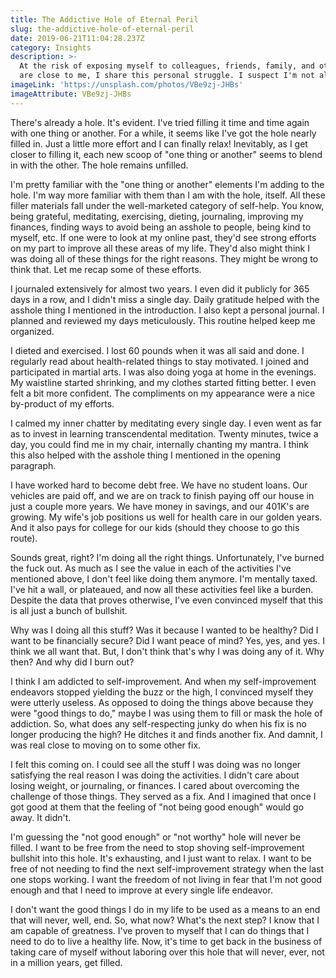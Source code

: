```yaml
---
title: The Addictive Hole of Eternal Peril
slug: the-addictive-hole-of-eternal-peril
date: 2019-06-21T11:04:28.237Z
category: Insights
description: >-
  At the risk of exposing myself to colleagues, friends, family, and others who
  are close to me, I share this personal struggle. I suspect I'm not alone.
imageLink: 'https://unsplash.com/photos/VBe9zj-JHBs'
imageAttribute: VBe9zj-JHBs
---
```

There's already a hole. It's evident. I've tried filling it time and time again with one thing or another. For a while, it seems like I've got the hole nearly filled in. Just a little more effort and I can finally relax! Inevitably, as I get closer to filling it, each new scoop of "one thing or another" seems to blend in with the other. The hole remains unfilled. 

I'm pretty familiar with the "one thing or another" elements I'm adding to the hole. I'm way more familiar with them than I am with the hole, itself. All these filler materials fall under the well-marketed category of self-help. You know, being grateful, meditating, exercising, dieting, journaling, improving my finances, finding ways to avoid being an asshole to people, being kind to myself, etc. If one were to look at my online past, they'd see strong efforts on my part to improve all these areas of my life. They'd also might think I was doing all of these things for the right reasons. They might be wrong to think that. Let me recap some of these efforts.

I journaled extensively for almost two years. I even did it publicly for 365 days in a row, and I didn't miss a single day. Daily gratitude helped with the asshole thing I mentioned in the introduction. I also kept a personal journal. I planned and reviewed my days meticulously. This routine helped keep me organized.

I dieted and exercised. I lost 60 pounds when it was all said and done. I regularly read about health-related things to stay motivated. I joined and participated in martial arts. I was also doing yoga at home in the evenings. My waistline started shrinking, and my clothes started fitting better. I even felt a bit more confident. The compliments on my appearance were a nice by-product of my efforts.

I calmed my inner chatter by meditating every single day. I even went as far as to invest in learning transcendental meditation. Twenty minutes, twice a day, you could find me in my chair, internally chanting my mantra. I think this also helped with the asshole thing I mentioned in the opening paragraph.

I have worked hard to become debt free. We have no student loans. Our vehicles are paid off, and we are on track to finish paying off our house in just a couple more years. We have money in savings, and our 401K's are growing. My wife's job positions us well for health care in our golden years. And it also pays for college for our kids (should they choose to go this route). 

Sounds great, right? I'm doing all the right things. Unfortunately, I've burned the fuck out. As much as I see the value in each of the activities I've mentioned above, I don't feel like doing them anymore. I'm mentally taxed. I've hit a wall, or plateaued, and now all these activities feel like a burden. Despite the data that proves otherwise, I've even convinced myself that this is all just a bunch of bullshit. 

Why was I doing all this stuff? Was it because I wanted to be healthy? Did I want to be financially secure? Did I want peace of mind? Yes, yes, and yes. I think we all want that. But, I don't think that's why I was doing any of it. Why then? And why did I burn out? 

I think I am addicted to self-improvement. And when my self-improvement endeavors stopped yielding the buzz or the high, I convinced myself they were utterly useless. As opposed to doing the things above because they were "good things to do," maybe I was using them to fill or mask the hole of addiction. So, what does any self-respecting junky do when his fix is no longer producing the high? He ditches it and finds another fix. And damnit, I was real close to moving on to some other fix. 

I felt this coming on. I could see all the stuff I was doing was no longer satisfying the real reason I was doing the activities. I didn't care about losing weight, or journaling, or finances. I cared about overcoming the challenge of those things. They served as a fix. And I imagined that once I got good at them that the feeling of "not being good enough" would go away. It didn't.

I'm guessing the "not good enough" or "not worthy" hole will never be filled. I want to be free from the need to stop shoving self-improvement bullshit into this hole. It's exhausting, and I just want to relax. I want to be free of not needing to find the next self-improvement strategy when the last one stops working. I want the freedom of not living in fear that I'm not good enough and that I need to improve at every single life endeavor.

I don't want the good things I do in my life to be used as a means to an end that will never, well, end. So, what now? What's the next step? I know that I am capable of greatness. I've proven to myself that I can do things that I need to do to live a healthy life. Now, it's time to get back in the business of taking care of myself without laboring over this hole that will never, ever, not in a million years, get filled.
